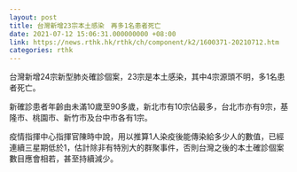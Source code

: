 ```yaml
---
layout: post
title: 台灣新增23宗本土感染　再多1名患者死亡
date: 2021-07-12 15:06:31.000000000 +08:00
link: https://news.rthk.hk/rthk/ch/component/k2/1600371-20210712.htm
categories: rthk
---
```


台灣新增24宗新型肺炎確診個案，23宗是本土感染，其中4宗源頭不明，多1名患者死亡。

新確診患者年齡由未滿10歲至90多歲，新北市有10宗佔最多，台北市亦有9宗，基隆市、桃園市、新竹市及台中市各有1宗。

疫情指揮中心指揮官陳時中說，用以推算1人染疫後能傳染給多少人的數值，已經連續三星期低於1，估計除非有特別大的群聚事件，否則台灣之後的本土確診個案數目應會相若，甚至持續減少。
